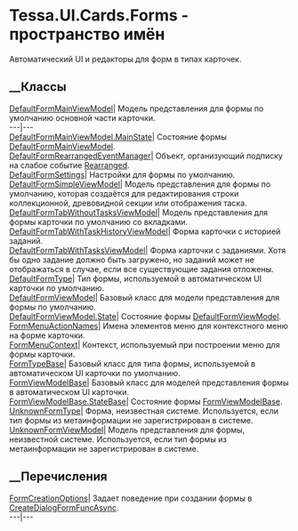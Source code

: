 # Tessa.UI.Cards.Forms - пространство имён
Автоматический UI и редакторы для форм в типах карточек.
##  __Классы
[DefaultFormMainViewModel](T_Tessa_UI_Cards_Forms_DefaultFormMainViewModel.htm)|
Модель представления для формы по умолчанию основной части карточки.  
---|---  
[DefaultFormMainViewModel.MainState](T_Tessa_UI_Cards_Forms_DefaultFormMainViewModel_MainState.htm)|
Состояние формы
[DefaultFormMainViewModel](T_Tessa_UI_Cards_Forms_DefaultFormMainViewModel.htm).  
[DefaultFormRearrangedEventManager](T_Tessa_UI_Cards_Forms_DefaultFormRearrangedEventManager.htm)|
Объект, организующий подписку на слабое событие
[Rearranged](E_Tessa_UI_Cards_Forms_DefaultFormViewModel_Rearranged.htm).  
[DefaultFormSettings](T_Tessa_UI_Cards_Forms_DefaultFormSettings.htm)|
Настройки для формы по умолчанию.  
[DefaultFormSimpleViewModel](T_Tessa_UI_Cards_Forms_DefaultFormSimpleViewModel.htm)|
Модель представления для формы по умолчанию, которая создаётся для
редактирования строки коллекционной, древовидной секции или отображения таска.  
[DefaultFormTabWithoutTasksViewModel](T_Tessa_UI_Cards_Forms_DefaultFormTabWithoutTasksViewModel.htm)|
Модель представления для формы карточки по умолчанию со вкладками.  
[DefaultFormTabWithTaskHistoryViewModel](T_Tessa_UI_Cards_Forms_DefaultFormTabWithTaskHistoryViewModel.htm)|
Форма карточки с историей заданий.  
[DefaultFormTabWithTasksViewModel](T_Tessa_UI_Cards_Forms_DefaultFormTabWithTasksViewModel.htm)|
Форма карточки с заданиями. Хотя бы одно задание должно быть загружено, но
заданий может не отображаться в случае, если все существующие задания
отложены.  
[DefaultFormType](T_Tessa_UI_Cards_Forms_DefaultFormType.htm)|  Тип формы,
используемой в автоматическом UI карточки по умолчанию.  
[DefaultFormViewModel](T_Tessa_UI_Cards_Forms_DefaultFormViewModel.htm)|
Базовый класс для модели представления для формы по умолчанию.  
[DefaultFormViewModel.State](T_Tessa_UI_Cards_Forms_DefaultFormViewModel_State.htm)|
Состояние формы
[DefaultFormViewModel](T_Tessa_UI_Cards_Forms_DefaultFormViewModel.htm).  
[FormMenuActionNames](T_Tessa_UI_Cards_Forms_FormMenuActionNames.htm)|  Имена
элементов меню для контекстного меню на форме карточки.  
[FormMenuContext](T_Tessa_UI_Cards_Forms_FormMenuContext.htm)|  Контекст,
используемый при построении меню для формы карточки.  
[FormTypeBase](T_Tessa_UI_Cards_Forms_FormTypeBase.htm)|  Базовый класс для
типа формы, используемой в автоматическом UI карточки по умолчанию.  
[FormViewModelBase](T_Tessa_UI_Cards_Forms_FormViewModelBase.htm)|  Базовый
класс для моделей представления формы в автоматическом UI карточки.  
[FormViewModelBase.StateBase](T_Tessa_UI_Cards_Forms_FormViewModelBase_StateBase.htm)|
Состояние формы
[FormViewModelBase](T_Tessa_UI_Cards_Forms_FormViewModelBase.htm).  
[UnknownFormType](T_Tessa_UI_Cards_Forms_UnknownFormType.htm)|  Форма,
неизвестная системе. Используется, если тип формы из метаинформации не
зарегистрирован в системе.  
[UnknownFormViewModel](T_Tessa_UI_Cards_Forms_UnknownFormViewModel.htm)|
Модель представления для формы, неизвестной системе. Используется, если тип
формы из метаинформации не зарегистрирован в системе.  
## __Перечисления
[FormCreationOptions](T_Tessa_UI_Cards_Forms_FormCreationOptions.htm)|  Задает
поведение при создании формы в
[CreateDialogFormFuncAsync](T_Tessa_UI_Cards_CreateDialogFormFuncAsync.htm).  
---|---
